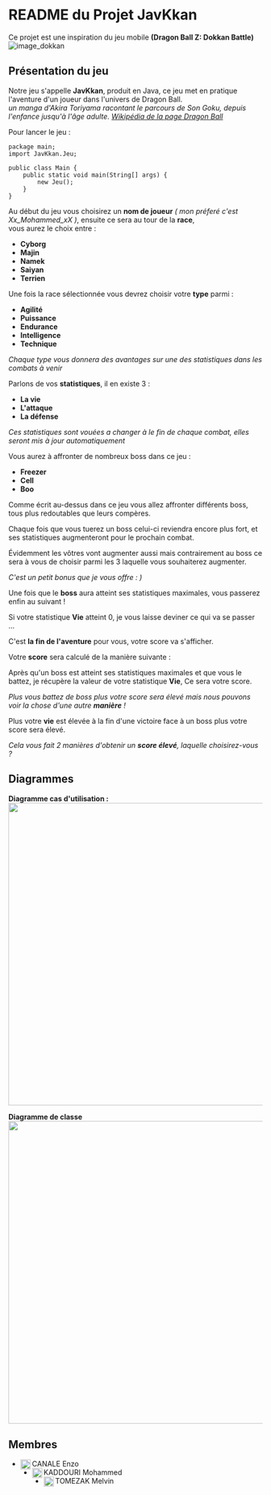 # README du Projet JavKkan

Ce projet est une inspiration du jeu mobile __(Dragon Ball Z: Dokkan Battle)__  
![image_dokkan](https://user-images.githubusercontent.com/92590811/207865398-b30140e5-0314-4bf9-a73d-2d7b70cf9a1b.png)

## Présentation du jeu  
Notre jeu s'appelle __JavKkan__, produit en Java, ce jeu met en pratique l'aventure d'un joueur dans l'univers de Dragon Ball.  
*un manga d'Akira Toriyama racontant le parcours de Son Goku, depuis l'enfance jusqu'à l'âge adulte. [Wikipédia de la page Dragon Ball](https://fr.wikipedia.org/wiki/Dragon_Ball)*

Pour lancer le jeu :  
```
package main;
import JavKkan.Jeu;

public class Main {
    public static void main(String[] args) {
        new Jeu();
    }
}
```

Au début du jeu vous choisirez un __nom de joueur__ *( mon préferé c'est Xx_Mohammed_xX )*, ensuite ce sera au tour de la __race__,  
vous aurez le choix entre : 
* __Cyborg__
* __Majin__
* __Namek__
* __Saiyan__
* __Terrien__

Une fois la race sélectionnée vous devrez choisir votre __type__ parmi :
* __Agilité__
* __Puissance__
* __Endurance__
* __Intelligence__
* __Technique__

*Chaque type vous donnera des avantages sur une des statistiques dans les combats à venir*

Parlons de vos __statistiques__, il en existe 3 :
* __La vie__ 
* __L'attaque__ 
* __La défense__

*Ces statistiques sont vouées a changer à le fin de chaque combat, elles seront mis à jour automatiquement* 


Vous aurez à affronter de nombreux boss dans ce jeu : 
* __Freezer__ 
* __Cell__
* __Boo__

Comme écrit au-dessus dans ce jeu vous allez affronter différents boss, tous plus redoutables que leurs compères.

Chaque fois que vous tuerez un boss celui-ci reviendra encore plus fort, et ses statistiques augmenteront pour le prochain combat.

Évidemment les vôtres vont augmenter aussi mais contrairement au boss ce sera à vous de choisir parmi les 3 laquelle vous souhaiterez augmenter.  

*C'est un petit bonus que je vous offre : )*

Une fois que le __boss__ aura atteint ses statistiques maximales, vous passerez enfin au suivant !  

Si votre statistique __Vie__ atteint 0, je vous laisse deviner ce qui va se passer ...  

C'est __la fin de l'aventure__ pour vous, votre score va s'afficher.  

Votre __score__ sera calculé de la manière suivante :  

Après qu'un boss est atteint ses statistiques maximales et que vous le battez, je récupère la valeur de votre statistique __Vie__, Ce sera votre score. 

*Plus vous battez de boss plus votre score sera élevé mais nous pouvons voir la chose d'une autre __manière__ !*  

Plus votre __vie__ est élevée à la fin d'une victoire face à un boss plus votre score sera élevé.

*Cela vous fait 2 manières d'obtenir un __score élevé__, laquelle choisirez-vous ?*  

## Diagrammes


__Diagramme cas d'utilisation :__   
<img align="center" src="https://cdn.discordapp.com/attachments/885150703134326865/1053066404280152075/image.png" width="800" height="600"/>   

__Diagramme de classe__  
<img align="center" src="https://cdn.discordapp.com/attachments/885150703134326865/1053081382672412672/image.png" width="1200" height="600"/>  

## Membres

- CANALE Enzo <img align="left" src="https://avatars.githubusercontent.com/u/92590811" alt="profile" width="20" height="20"/>
- KADDOURI Mohammed <img align="left" src="https://avatars.githubusercontent.com/u/98416541" alt="profile" width="20" height="20"/>
- TOMEZAK Melvin <img align="left" src="https://avatars.githubusercontent.com/u/92721333" alt="profile" width="20" height="20"/>




